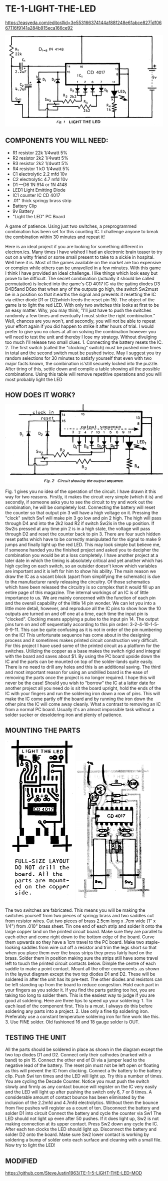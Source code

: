 # TE-1-LIGHT-THE-LED

https://easyeda.com/editor#id=3e553166374144af88f248e61abce827|df0667116f9141a284b915eca166ce92

![](https://github.com/SteveJustin1963/TE-1-5-LIGHT-THE-LED/blob/master/LTL-cct-1.png)

## COMPONENTS YOU WILL NEED:
* R1 resistor 22k 1/4watt 5%
* R2 resistor 2k2 1/4watt 5%
* R3 resistor 2k2 1/4watt 5%
* R4 resistor 1 kO 1/4watt 5%
* C1 electrolytic 2.2 mfd 10v
* C2 electrolytic 4.7 mfd 10v
* D1 —D6 1N 914 or 1N 4148
* LED1 Light Emitting Diode
* IC1 counter IC CD 4017
* .01" thick springy brass strip
* Battery Clip
* 9v Battery
* "Light the LED" PC Board 

A game of patience. Using just two switches, a preprogrammed combination has been set for this counting IC. I challenge anyone to break the combination within 30 minutes and repeat it! 

Here is an ideal project if you are looking for something different in electron.ics. Many times I have wished I had an electronic brain teaser to try out on a witty friend or some small present to take to a sickie in hospital. Well here it is. Most of the games available on the market are too expensive or complex while others can be unravelled in a few minutes. With this game I think I have provided an ideal challenge. I like things which look easy but prove to be difficult. The secret combination (actually it should be called permutation) is locked into the game's CD 4017 IC via the gating diodes D3 D4D5and D6so that when any of the outputs go high, the switch Sw2must be in a position so that it:earths the signal and prevents it resetting the IC via  either diode D1 or D2(which feeds the reset pin 15). The object of the game is to light the red LED. With only two switches this looks at first to be an easy matter. Why, you may think, "I'll just have to push the switches randomly a few times and eventually I must strike the right combination." Well, chances are you won't, and secondly, you will not be able to repeat your effort again if you did happen to strike it after hours of trial. I would prefer to give you no clues at all on solving the combination however you will need to test the unit and thereby I lose my strategy. Without divulging too much I'll release two small clues. 1. Connecting the battery resets the IC. 2. The first switch (called the "clocking" switch) must be pushed nine times in total and  the second switch must be pushed twice. May I suggest you try random selections for 30 minutes to satisfy yourself that even with two major facts known, the combination is'still securely locked into the puzzle. After tiring of this, settle down and compile a table showing ail the possible combinations. Using this table will remove repetitive operations and you will most probably light the LED

## HOW DOES IT WORK?

![](https://github.com/SteveJustin1963/TE-1-5-LIGHT-THE-LED/blob/master/hwitwrks.png)

Fig. 1 gives you no idea of the operation of the circuit. I have drawn it this way for two reasons. Firstly, it makes the circuit very simple (which it is) and secondly, if someone asks you to see the circuit to try and work out the combination, he will be completely lost. Connecting the battery will reset the counter so that output pin 3 will have a high voltage on it. Pressing the "clock" switch Sw1 will make pin 3 go low and pin 2 high. The high will pass through D4 and into the 2k2 load R2 if switch Sw2is in the up position. If Sw2is pressed at any time pin 2 is in a high state, the voltage will pass through D2 and reset the counter back to pin 3. There are four such hidden reset paths which have to be correctly manipulated for the signal to make 9 jumps and finally light up the red LED. This may look simple but believe me, if someone handed you the finished project and asked you to decipher the combination you would be at a loss completely. I have another project at a later date in which the timing is absolutely critical and yet another which has high cycling on each switch, so an outsider doesn't know which variables are important and it is left for him to show his ability. The main reason we draw the IC as a vacant block (apart from simplifying the schematic) is due to the manufacturer rarely releasing the circuitry. Of those schematics which have been released the circuitry is so complex that it would fill up an entire page of this magazine. The internal workings of an IC is of little importance to us. We are mainly concerned with the function of each pin and the overall capability of the little 14 pin wonder. We can let you into a little more detail, however, and reproduce all the IC pins to show how the 10 outputs are turned on and off one at a time, each time the input pin is "clocked". Clocking means applying a pulse to the input pin 14.  The output pins turn on and off sequentially according to this pin order: 3-2-4-10-1-5-6-9-11. This can be quite confusing as it is not in order of the pin numbering on the IC! This unfortunate sequence has come about in the designing process and it sometimes makes printed circuit construction very difficult. For this project I have used some of the printed circuit as a platform for the switches. Utilizing the copper as a base makes the switch rigid and integral with the board and saves about $1. By using the PC board upside down the IC and  the parts can be mounted on top of the solder-lands quite easily. There is no need to drill any holes and this is an additional saving. The third and most important reason for using an undrilled board is the ease of removing the parts once the project is no longer required. I hope this will never be the case! Should you wish to "borrow" the IC at a latter date for another project all you need do is sit the board upright, hold the ends of the IC with your fingers and run the soldering iron down a row of pins. This will make the IC come partly off the board and by running the iron down the other pins the IC will come away cleanly. What a contrast to removing an IC from a normal PC board. Usually it's an almost impossible task without a solder sucker or desoldering iron and plenty of patience. 

## MOUNTING THE PARTS
![](https://github.com/SteveJustin1963/TE-1-5-LIGHT-THE-LED/blob/master/pcb1.png) ![](https://github.com/SteveJustin1963/TE-1-5-LIGHT-THE-LED/blob/master/pcb2.png)

The two switches are fabricated. This means you will be making the switches yourself from two pieces of springy brass and two saddles cut from resistor wires. Cut two pieces of brass 2.5cm long x .7cm wide (1" x 1/4") from .010" brass sheet. Tin one end of each strip and solder it onto the large copper land on the printed circuit board. Make sure they are parallel to each other and come right down to the bottom edge of the board. Curve them upwards so they have a 1cm travel to the PC board. Make two staple-looking saddles from wire cut off a resistor and trim the legs short so that when you place them over the brass strips they press fairly hard on the brass. Solder them in position making sure the strips still have some travel left to touch the printed circuit contacts below. Dimple the centre of each saddle to make a point contact. Mount all the other components .as shown in the layout diagram except the two top diodes D1 and D2. These will be soldered in after the unit has its pre-test. The other diodes and resistors can be left standing up from the board to reduce congestion. Hold each part in your fingers as you solder it. If you find the parts getting too hot, you are taking too long to solder them. This is the easiest way to judge if you are good at soldering. Here are three tips to speed up your soldering: 1. Tin each lead of the component first. This is a must. I always do this before soldering any parts into a project. 2. Use only a fine tip soldering iron. Preferably use a constant temperature soldering iron for fine work like this. 3. Use FINE solder. Old fashioned 16 and 18 gauge solder is OUT. 

## TESTING THE UNIT
All the parts should be soldered in place as shown in the diagram except the two top diodes D1 and D2. Connect only their cathodes (marked with a band) to pin 15. Connect the other end of Di via a jumper lead to the negative lead of the battery. The reset pin must not be left open or floating as this will prevent the IC from clocking. Connect a 9v battery to the battery clip. Push Swi ten times and the LED will light up. Try this a number of times. You are cycling the Decade Counter. Notice you must push the switch slowly and firmly as any contact bounce will register on the IC very easily and the LED will light up after pushing the switch only 6, 7 or 8 times. A considerable amount of contact bounce has been eliminated by the inclusion of the 2.2mfd and 4.7mfd electrolytics. Without them the bounce from five pushes will register as a count of ten. Disconnect the battery and solder D1 into circuit Connect the battery and cycle the counter via Sw1 The LED should not light up even after 50 pushes. If it does light up, Sw2 is not making connection at its upper contact. Press Sw2 down any cycle the IC. After each ten clocks the LED should light up. Disconnect the battery and solder D2 onto the board. Make sure Sw2 lower contact is working by soldering a bump of solder onto each surface and cleaning with a small file. Now try to light the LED! 

## MODIFIED
https://github.com/SteveJustin1963/TE-1-5-LIGHT-THE-LED-MOD

